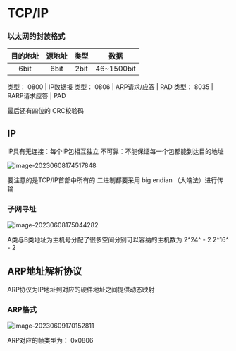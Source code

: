 # TCP/IP

### 以太网的封装格式

| 目的地址 | 源地址 | 类型 |    数据    |
| :------: | :----: | :--: | :--------: |
|   6bit   |  6bit  | 2bit | 46~1500bit |

类型： 0800      |    IP数据报
类型： 0806      |    ARP请求/应答  |  PAD
类型： 8035      |    RARP请求应答 |  PAD

最后还有四位的 CRC校验码

## IP

IP具有无连接：每个IP包相互独立
			不可靠：不能保证每一个包都能到达目的地址

![image-20230608174517848](D:\programe\xnet\TCPIP_t\image-20230608174517848.png)

要注意的是TCP/IP首部中所有的	二进制都要采用 big endian （大端法）进行传输



### 子网寻址

![image-20230608175044282](D:\programe\xnet\TCPIP_t\image-20230608175044282.png)

A类与B类地址为主机号分配了很多空间分别可以容纳的主机数为 2^24^  - 2  2^16^ - 2

## ARP地址解析协议

ARP协议为IP地址到对应的硬件地址之间提供动态映射

### ARP格式

![image-20230609170152811](D:\programe\xnet\TCPIP_t\image-20230609170152811.png)

ARP对应的帧类型为： 0x0806

